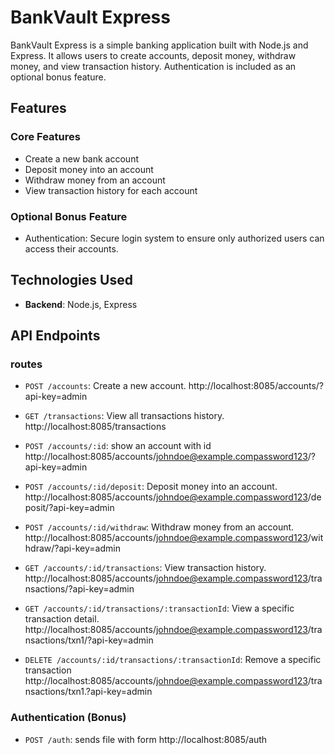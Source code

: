 # BankVault Express

BankVault Express is a simple banking application built with Node.js and Express. It allows users to create accounts, deposit money, withdraw money, and view transaction history. Authentication is included as an optional bonus feature.

## Features

### Core Features
- Create a new bank account
- Deposit money into an account
- Withdraw money from an account
- View transaction history for each account

### Optional Bonus Feature
- Authentication: Secure login system to ensure only authorized users can access their accounts.

## Technologies Used
- **Backend**: Node.js, Express

## API Endpoints

### routes


- `POST /accounts`: Create a new account.
http://localhost:8085/accounts/?api-key=admin

- `GET /transactions`: View all transactions history.
http://localhost:8085/transactions

- `POST /accounts/:id`: show an account with id
http://localhost:8085/accounts/johndoe@example.compassword123/?api-key=admin

- `POST /accounts/:id/deposit`: Deposit money into an account.
http://localhost:8085/accounts/johndoe@example.compassword123/deposit/?api-key=admin

- `POST /accounts/:id/withdraw`: Withdraw money from an account.
http://localhost:8085/accounts/johndoe@example.compassword123/withdraw/?api-key=admin

- `GET /accounts/:id/transactions`: View transaction history.
http://localhost:8085/accounts/johndoe@example.compassword123/transactions/?api-key=admin

- `GET /accounts/:id/transactions/:transactionId`: View a specific transaction detail.
http://localhost:8085/accounts/johndoe@example.compassword123/transactions/txn1/?api-key=admin

- `DELETE /accounts/:id/transactions/:transactionId`: Remove a specific transaction 
http://localhost:8085/accounts/johndoe@example.compassword123/transactions/txn1.?api-key=admin


<!-- if there is time -->
### Authentication (Bonus)
- `POST /auth`: sends file with form
http://localhost:8085/auth

<!-- there is no real authentication though -->


